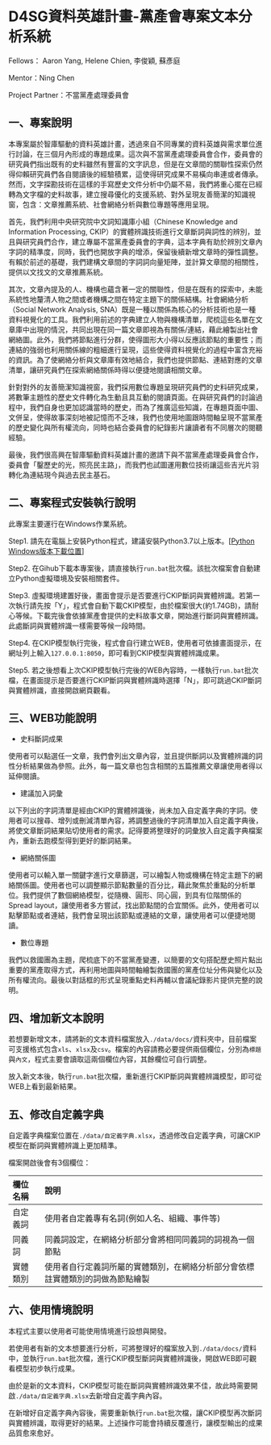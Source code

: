 # D4SG資料英雄計畫-黨產會專案文本分析系統

Fellows： Aaron Yang, Helene Chien, 李俊穎, 蘇彥庭

Mentor：Ning Chen

Project Partner：不當黨產處理委員會

## 一、專案說明

本專案屬於智庫驅動的資料英雄計畫，透過來自不同專業的資料英雄與需求單位進行討論，在三個月內形成的專題成果。這次與不當黨產處理委員會合作，委員會的研究員們指出既有的史料雖然有豐富的文字訊息，但是在文章間的關聯性探索仍然得仰賴研究員們各自閱讀後的經驗積累，這使得研究成果不易橫向串連或者傳承。然而，文字探勘技術在這樣的手寫歷史文件分析中仍屬不易，我們將重心擺在已經轉為文字檔的史料故事，建立搜尋優化的支援系統、對外呈現友善簡潔的知識視窗，包含：文章推薦系統、社會網絡分析與數位專題等應用呈現。

首先，我們利用中央研究院中文詞知識庫小組（Chinese Knowledge and Information Processing, CKIP）的實體辨識技術進行文章斷詞與詞性的辨別，並且與研究員們合作，建立專屬不當黨產委員會的字典，這本字典有助於辨別文章內字詞的精準度，同時，我們也開放字典的增添，保留後續新增文章時的彈性調整。有賴於前述的基礎，我們建構文章間的字詞詞向量矩陣，並計算文章間的相關性，提供以文找文的文章推薦系統。

其次，文章內提及的人、機構也蘊含著一定的關聯性，但是在既有的探索中，未能系統性地釐清人物之間或者機構之間在特定主題下的關係結構。社會網絡分析（Social Network Analysis, SNA）既是一種以關係為核心的分析技術也是一種資料視覺化的工具。我們利用前述的字典建立人物與機構清單，爬梳這些名單在文章庫中出現的情況，共同出現在同一篇文章即視為有關係/連結，藉此繪製出社會網絡圖。此外，我們將節點進行分群，使得圖形大小得以反應該節點的重要性；而連結的強弱也利用關係線的粗細進行呈現，這些使得資料視覺化的過程中富含充裕的資訊。為了使網絡分析與文章庫有效地結合，我們也提供節點、連結對應的文章清單，讓研究員們在探索網絡關係時得以便捷地閱讀相關文章。

針對對外的友善簡潔知識視窗，我們採用數位專題呈現研究員們的史料研究成果，將數筆主題性的歷史文件轉化為生動且具互動的閱讀頁面。在與研究員們的討論過程中，我們自身也更加認識當時的歷史，而為了推廣這些知識，在專題頁面中圖、文併呈，使得故事深刻地被記憶而不乏味，我們也使用地圖跟時間軸呈現不當黨產的歷史變化與所有權流向，同時也結合委員會的紀錄影片讓讀者有不同層次的閱聽經驗。

最後，我們很高興在智庫驅動資料英雄計畫的邀請下與不當黨產處理委員會合作，委員會「鑿歷史的光，照亮民主路」，而我們也試圖運用數位技術讓這些吉光片羽轉化為連結現今與過去民主基石。

## 二、專案程式安裝執行說明

此專案主要運行在Windows作業系統。

Step1. 請先在電腦上安裝Python程式，建議安裝Python3.7以上版本。[[Python Windows版本下載位置](https://www.python.org/downloads/windows/)]

Step2. 在Gihub下載本專案後，請直接執行`run.bat`批次檔。該批次檔案會自動建立Python虛擬環境及安裝相關套件。

Step3. 虛擬環境建置好後，畫面會提示是否要進行CKIP斷詞與實體辨識。若第一次執行請先按「Y」，程式會自動下載CKIP模型，由於檔案很大(約1.74GB)，請耐心等候。下載完後會依據黨產會提供的史料故事文章，開始進行斷詞與實體辨識。此處斷詞與實體辨識一樣需要等候一段時間。

Step4. 在CKIP模型執行完後，程式會自行建立WEB，使用者可依據畫面提示，在網址列上輸入`127.0.0.1:8050`，即可看到CKIP模型與實體辨識成果。

Step5. 若之後想看上次CKIP模型執行完後的WEB內容時，一樣執行`run.bat`批次檔，在畫面提示是否要進行CKIP斷詞與實體辨識時選擇「N」，即可跳過CKIP斷詞與實體辨識，直接開啟網頁觀看。

## 三、WEB功能說明
* 史料斷詞成果

使用者可以點選任一文章，我們會列出文章內容，並且提供斷詞以及實體辨識的詞性分析結果做為參照。此外，每一篇文章也包含相關的五篇推薦文章讓使用者得以延伸閱讀。

* 建議加入詞彙

以下列出的字詞清單是經由CKIP的實體辨識後，尚未加入自定義字典的字詞。使用者可以搜尋、增列或刪減清單內容，將調整過後的字詞清單加入自定義字典後，將使文章斷詞結果貼切使用者的需求。記得要將整理好的詞彙放入自定義字典檔案內，重新去跑模型得到更好的斷詞結果。

* 網絡關係圖

使用者可以輸入單一關鍵字進行文章篩選，可以繪製人物或機構在特定主題下的網絡關係圖。使用者也可以調整顯示節點數量的百分比，藉此聚焦於重點的分析單位。我們提供了數個網絡模型，從隨機、圓形、同心圓，到具有位階關係的Spread layout，讓使用者多方嘗試，找出節點間的合宜關係。此外，使用者可以點擊節點或者連結，我們會呈現出該節點或連結的文章，讓使用者可以便捷地閱讀。

* 數位專題

我們以救國團為主題，爬梳底下的不當黨產變遷，以簡要的文句搭配歷史照片點出重要的黨產取得方式，再利用地圖與時間軸繪製救國團的黨產位址分佈與變化以及所有權流向。最後以對話框的形式呈現重點史料再輔以會議紀錄影片提供完整的說明。

## 四、增加新文本說明

若想要新增文本，請將新的文本資料檔案放入`./data/docs/`資料夾中，目前檔案可支援格式包含`xls`、`xlsx`及`csv`。檔案的內容請務必要提供兩個欄位，分別為`標題`與`內文`，程式主要會讀取這兩個欄位內容，其餘欄位可自行調整。

放入新文本後，執行`run.bat`批次檔，重新進行CKIP斷詞與實體辨識模型，即可從WEB上看到最新結果。

## 五、修改自定義字典

自定義字典檔案位置在`./data/自定義字典.xlsx`，透過修改自定義字典，可讓CKIP模型在斷詞與實體辨識上更加精準。

檔案開啟後會有3個欄位：

|欄位名稱|說明|
|:--|:--|
|自定義詞|使用者自定義專有名詞(例如人名、組織、事件等)|
|同義詞|同義詞設定，在網絡分析部分會將相同同義詞的詞視為一個節點|
|實體類別|使用者自行定義詞所屬的實體類別，在網絡分析部分會依標註實體類別的詞做為節點繪製|

## 六、使用情境說明

本程式主要以使用者可能使用情境進行設想與開發。

若使用者有新的文本想要進行分析，可將整理好的檔案放入到`./data/docs/`資料中，並執行`run.bat`批次檔，進行CKIP模型斷詞與實體辨識後，開啟WEB即可觀看模型初步執行成果。

由於是新的文本資料，CKIP模型可能在斷詞與實體辨識效果不佳，故此時需要開啟`./data/自定義字典.xlsx`去新增自定義字典內容。

在新增好自定義字典內容後，需要重新執行`run.bat`批次檔，讓CKIP模型再次斷詞與實體辨識，取得更好的結果。上述操作可能會持續反覆進行，讓模型輸出的成果品質愈來愈好。
